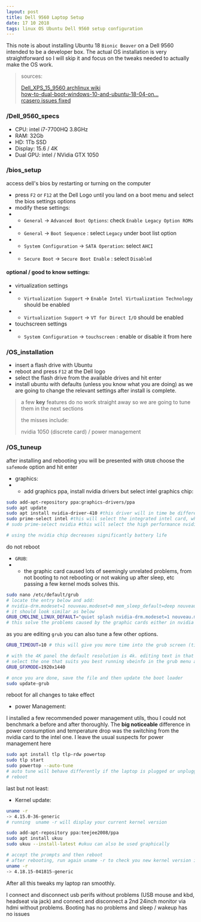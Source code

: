 ```yaml
---
layout: post
title: Dell 9560 Laptop Setup
date: 17 10 2018
tags: linux OS Ubuntu Dell 9560 setup configuration
---
```


This note is about installing Ubuntu 18 `Bionic Beaver` on a Dell 9560 intended to be a developer box.
The actual OS installation is very straightforward so I will skip it and focus on the tweaks needed to actually make the OS work.
> sources:
>
> [Dell_XPS_15_9560 archlinux wiki](https://wiki.archlinux.org/index.php/Dell_XPS_15_9560)<br>
> [how-to-dual-boot-windows-10-and-ubuntu-18-04-on...](https://medium.com/@pwaterz/how-to-dual-boot-windows-10-and-ubuntu-18-04-on-the-15-inch-dell-xps-9570-with-nvidia-1050ti-gpu-4b9a2901493d)<br>
> [rcasero issues fixed](https://github.com/rcasero/doc/issues)
>

### /Dell_9560_specs
* CPU: intel i7-7700HQ 3.8GHz
* RAM: 32Gb
* HD:  1Tb SSD
* Display: 15.6 / 4K
* Dual GPU: intel / NVidia GTX 1050

### /bios_setup
access dell's bios by restarting or turning on the computer
* press `F2` or `F12` at the Dell Logo until you land on a boot menu and select the bios settings options
* modify these settings:
* * `General` -> `Advanced Boot Options`: check `Enable Legacy Option ROMs`
* * `General` -> `Boot Sequence` : select `Legacy` under boot list option
* * `System Configuration` -> `SATA Operation`: select `AHCI`
* * `Secure Boot` -> `Secure Boot Enable` : select `Disabled`

#### optional / good to know settings:
* virtualization settings
* * `Virtualization Support` -> `Enable Intel Virtualization Technology` should be enabled
* * `Virtualization Support` -> `VT for Direct I/O` should be enabled
* touchscreen settings
* * `System Configuration` -> `touchscreen` : enable or disable it from here

### /OS_installation
* insert a flash drive with Ubuntu
* reboot and press `F12` at the Dell logo
* select the flash drive from the available drives and hit enter
* install ubuntu with defaults (unless you know what you are doing) as we are going to change the relevant settings after install is complete.

> a few **key** features do no work straight away so we are going to tune them in the next sections
>
> the misses include:
>
> nvidia 1050 (discrete card) / power management

### /OS_tuneup
after installing and rebooting you will be presented with `GRUB` choose the `safemode` option and hit enter
* graphics:
* * add graphics ppa, install nvidia drivers but select intel graphics chip:

```bash
sudo add-apt-repository ppa:graphics-drivers/ppa
sudo apt update
sudo apt install nvidia-driver-410 #this driver will in time be different as they update it
sudo prime-select intel #this will select the integrated intel card, which is less power hungry
# sudo prime-select nvidia #this will select the high performance nvidia GTX 1050 card.

# using the nvidia chip decreases significantly battery life
```
do not reboot
* `GRUB`:
* * the graphic card caused lots of seemingly unrelated problems, from not booting to not rebooting or not waking up after sleep, etc
passing a few kernel mods solves this.

```bash
sudo nano /etc/default/grub
# locate the entry below and add:
# nvidia-drm.modeset=1 nouveau.modeset=0 mem_sleep_default=deep nouveau.runpm=0
# it should look similar as below
GRUB_CMDLINE_LINUX_DEFAULT="quiet splash nvidia-drm.modeset=1 nouveau.modeset=0 mem_sleep_default=deep nouveau.runpm=0"
# this solve the problems caused by the graphic cards either in nvidia or in intel mode
``` 
as you are editing `grub` you can also tune a few other options.

```bash
GRUB_TIMEOUT=10 # this will give you more time into the grub screen (time is in secs)

# with the 4K panel the default resolution is 4k. editing text in that res is mission impossible
# select the one that suits you best running vbeinfo in the grub menu after booting up
GRUB_GFXMODE=1920x1440

# once you are done, save the file and then update the boot loader
sudo update-grub
```

reboot for all changes to take effect

* power Management:

I installed a few recommended power management utils, thou I could not benchmark a before and after thoroughly.
The **big noticeable** difference in power consumption and temperature drop was the switching from the nvidia card to the intel one.
I leave the usual suspects for power management here

```bash
sudo apt install tlp tlp-rdw powertop
sudo tlp start
sudo powertop --auto-tune
# auto tune will behave differently if the laptop is plugged or unplugged
# reboot
```

last but not least:

* Kernel update:

```bash
uname -r 
-> 4.15.0-36-generic
# running  uname -r will display your current kernel version

sudo add-apt-repository ppa:teejee2008/ppa
sudo apt install ukuu
sudo ukuu --install-latest #ukuu can also be used graphically

# accept the prompts and then reboot
# after rebooting, run again uname -r to check you new kernel version is up
uname -r 
-> 4.18.15-041815-generic
```

After all this tweaks my laptop ran smoothly.

I connect and disconnect usb perifs without problems (USB mouse and kbd, headseat via jack) and connect and disconnect
a 2nd 24inch monitor via hdmi without problems.
Booting has no problems and sleep / wakeup has no issues